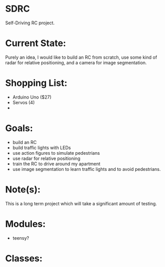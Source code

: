 # SDRC
Self-Driving RC project.

# Current State:
Purely an idea, I would like to build an RC from scratch, use some kind of radar for relative positioning, and a camera for image segmentation.

# Shopping List:
- Arduino Uno ($27)
- Servos (4)
- 

# Goals:
- build an RC
- build traffic lights with LEDs
- use action figures to simulate pedestrians
- use radar for relative positioning
- train the RC to drive around my apartment
- use image segmentation to learn traffic lights and to avoid pedestrians.

# Note(s):
This is a long term project which will take a significant amount of testing.

# Modules:
- teensy?

# Classes:
